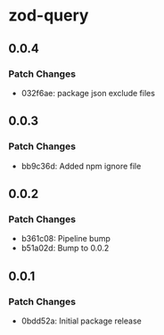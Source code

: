 # zod-query

## 0.0.4

### Patch Changes

- 032f6ae: package json exclude files

## 0.0.3

### Patch Changes

- bb9c36d: Added npm ignore file

## 0.0.2

### Patch Changes

- b361c08: Pipeline bump
- b51a02d: Bump to 0.0.2

## 0.0.1

### Patch Changes

- 0bdd52a: Initial package release
